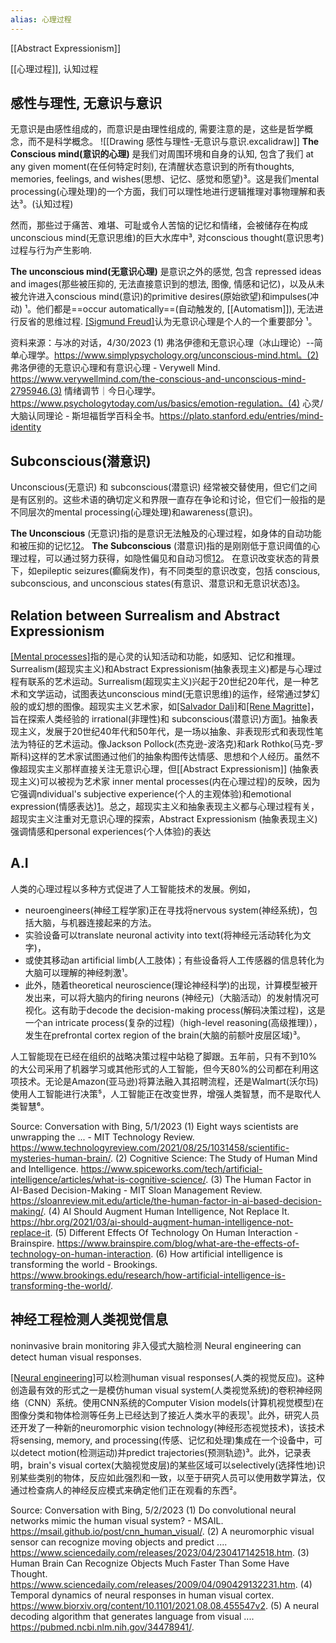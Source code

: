 ```yaml
---
alias: 心理过程
---
```

[[Abstract Expressionism]]

[[心理过程]], 认知过程

## 感性与理性, 无意识与意识
无意识是由感性组成的，而意识是由理性组成的, 需要注意的是，这些是哲学概念，而不是科学概念。
![[Drawing 感性与理性-无意识与意识.excalidraw]]
**The Conscious mind(意识的心理)** 是我们对周围环境和自身的认知, 包含了我们 at any given moment(在任何特定时刻), 在清醒状态意识到的所有thoughts, memories, feelings, and wishes(思想、记忆、感觉和愿望)³。这是我们mental processing(心理处理)的一个方面，我们可以理性地进行逻辑推理对事物理解和表达³。(认知过程)

然而，那些过于痛苦、难堪、可耻或令人苦恼的记忆和情绪，会被储存在构成unconscious mind(无意识思维)的巨大水库中³, 对conscious thought(意识思考)过程与行为产生影响.

**The unconscious mind(无意识心理)** 是意识之外的感觉, 包含 repressed ideas and images(那些被压抑的, 无法直接意识到的想法, 图像, 情感和记忆)，以及从未被允许进入conscious mind(意识)的primitive desires(原始欲望)和impulses(冲动) ¹。他们都是==occur automatically==(自动触发的, [[Automatism]]), 无法进行反省的思维过程. [[Sigmund Freud]](弗洛伊德)认为无意识心理是个人的一个重要部分 ¹。



资料来源：与冰的对话，4/30/2023 (1) 弗洛伊德和无意识心理（冰山理论）--简单心理学。https://www.simplypsychology.org/unconscious-mind.html。(2) 弗洛伊德的无意识心理和有意识心理 - Verywell Mind. https://www.verywellmind.com/the-conscious-and-unconscious-mind-2795946.(3) 情绪调节｜今日心理学。https://www.psychologytoday.com/us/basics/emotion-regulation。(4) 心灵/大脑认同理论 - 斯坦福哲学百科全书。https://plato.stanford.edu/entries/mind-identity

## Subconscious(潜意识) 

Unconscious(无意识) 和 subconscious(潜意识) 经常被交替使用，但它们之间是有区别的。这些术语的确切定义和界限一直存在争论和讨论，但它们一般指的是不同层次的mental processing(心理处理)和awareness(意识)。

**The Unconscious** (无意识)指的是意识无法触及的心理过程，如身体的自动功能和被压抑的记忆[1](https://pubmed.ncbi.nlm.nih.gov/20235379/)[2](https://www.semanticscholar.org/paper/3bdac3318310cb47bf8048990bd7833068802495)。
**The Subconscious** (潜意识)指的是刚刚低于意识阈值的心理过程，可以通过努力获得，如隐性偏见和自动习惯[1](https://pubmed.ncbi.nlm.nih.gov/20235379/)[2](https://www.semanticscholar.org/paper/3bdac3318310cb47bf8048990bd7833068802495)。
在意识改变状态的背景下，如epileptic seizures(癫痫发作)，有不同类型的意识改变，包括 conscious, subconscious, and unconscious states(有意识、潜意识和无意识状态)[3](https://pubmed.ncbi.nlm.nih.gov/24981417/)。



## Relation between Surrealism and Abstract Expressionism
[[Mental processes]](心理过程)指的是心灵的认知活动和功能，如感知、记忆和推理。Surrealism(超现实主义)和Abstract Expressionism(抽象表现主义)都是与心理过程有联系的艺术运动。Surrealism(超现实主义)兴起于20世纪20年代，是一种艺术和文学运动，试图表达unconscious mind(无意识思维)的运作，经常通过梦幻般的或幻想的图像。超现实主义艺术家，如[[Salvador Dali]](萨尔瓦多-达利)和[[Rene Magritte]](雷内-马格里特)，旨在探索人类经验的 irrational(非理性)和 subconscious(潜意识)方面[1](https://www.semanticscholar.org/paper/3bdac3318310cb47bf8048990bd7833068802495)。抽象表现主义，发展于20世纪40年代和50年代，是一场以抽象、非表现形式和表现性笔法为特征的艺术运动。像Jackson Pollock(杰克逊-波洛克)和ark Rothko(马克-罗斯科)这样的艺术家试图通过他们的抽象构图传达情感、思想和个人经历。虽然不像超现实主义那样直接关注无意识心理，但[[Abstract Expressionism]] (抽象表现主义)可以被视为艺术家 inner mental processes(内在心理过程)的反映，因为它强调ndividual's subjective experience(个人的主观体验)和emotional expression(情感表达)[1](https://www.semanticscholar.org/paper/3bdac3318310cb47bf8048990bd7833068802495)。总之，超现实主义和抽象表现主义都与心理过程有关，超现实主义注重对无意识心理的探索，Abstract Expressionism (抽象表现主义)强调情感和personal experiences(个人体验)的表达


## A.I 
人类的心理过程以多种方式促进了人工智能技术的发展。例如，
- neuroengineers(神经工程学家)正在寻找将nervous system(神经系统)，包括大脑，与机器连接起来的方法。
- 实验设备可以translate neuronal activity into text(将神经元活动转化为文字)，
- 或使其移动an artificial limb(人工肢体)；有些设备将人工传感器的信息转化为大脑可以理解的神经刺激¹。
- 此外，随着theoretical neuroscience(理论神经科学)的出现，计算模型被开发出来，可以将大脑内的firing neurons (神经元)（大脑活动）的发射情况可视化。这有助于decode the decision-making process(解码决策过程)，这是一个an intricate process(复杂的过程)（high-level reasoning(高级推理)），发生在prefrontal cortex region of the brain(大脑的前额叶皮层区域)³。

人工智能现在已经在组织的战略决策过程中站稳了脚跟。五年前，只有不到10%的大公司采用了机器学习或其他形式的人工智能，但今天80%的公司都在利用这项技术。无论是Amazon(亚马逊)将算法融入其招聘流程，还是Walmart(沃尔玛)使用人工智能进行决策⁵，人工智能正在改变世界，增强人类智慧，而不是取代人类智慧⁶。

Source: Conversation with Bing, 5/1/2023
(1) Eight ways scientists are unwrapping the ... - MIT Technology Review. https://www.technologyreview.com/2021/08/25/1031458/scientific-mysteries-human-brain/.
(2) Cognitive Science: The Study of Human Mind and Intelligence. https://www.spiceworks.com/tech/artificial-intelligence/articles/what-is-cognitive-science/.
(3) The Human Factor in AI-Based Decision-Making - MIT Sloan Management Review. https://sloanreview.mit.edu/article/the-human-factor-in-ai-based-decision-making/.
(4) AI Should Augment Human Intelligence, Not Replace It. https://hbr.org/2021/03/ai-should-augment-human-intelligence-not-replace-it.
(5) Different Effects Of Technology On Human Interaction - Brainspire. https://www.brainspire.com/blog/what-are-the-effects-of-technology-on-human-interaction.
(6) How artificial intelligence is transforming the world - Brookings. https://www.brookings.edu/research/how-artificial-intelligence-is-transforming-the-world/.

## 神经工程检测人类视觉信息

noninvasive brain monitoring 非入侵式大脑检测
Neural engineering can detect human visual responses. 

[[Neural engineering]](神经工程)可以检测human visual responses(人类的视觉反应)。这种创造最有效的形式之一是模仿human visual system(人类视觉系统)的卷积神经网络（CNN）系统。使用CNN系统的Computer Vision models(计算机视觉模型)在图像分类和物体检测等任务上已经达到了接近人类水平的表现¹。此外，研究人员还开发了一种新的neuromorphic vision technology(神经形态视觉技术)，该技术将sensing, memory, and processing(传感、记忆和处理)集成在一个设备中，可以detect motion(检测运动)并predict trajectories(预测轨迹)³。此外，记录表明，brain's visual cortex(大脑视觉皮层)的某些区域可以selectively(选择性地)识别某些类别的物体，反应如此强烈和一致，以至于研究人员可以使用数学算法，仅通过检查病人的神经反应模式来确定他们正在观看的东西²。


Source: Conversation with Bing, 5/2/2023
(1) Do convolutional neural networks mimic the human visual system? - MSAIL. https://msail.github.io/post/cnn_human_visual/.
(2) A neuromorphic visual sensor can recognize moving objects and predict .... https://www.sciencedaily.com/releases/2023/04/230417142518.htm.
(3) Human Brain Can Recognize Objects Much Faster Than Some Have Thought. https://www.sciencedaily.com/releases/2009/04/090429132231.htm.
(4) Temporal dynamics of neural responses in human visual cortex. https://www.biorxiv.org/content/10.1101/2021.08.08.455547v2.
(5) A neural decoding algorithm that generates language from visual .... https://pubmed.ncbi.nlm.nih.gov/34478941/.